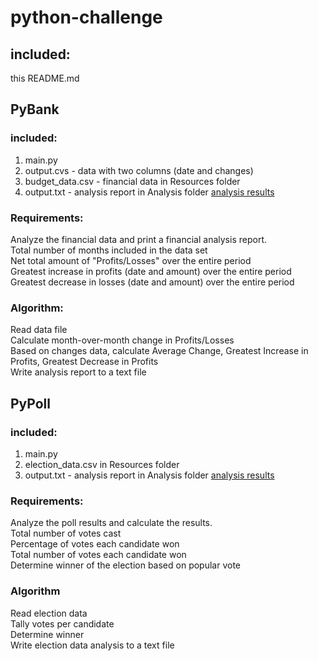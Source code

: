# python-challenge
 
## included:
this README.md

## PyBank
### included:
1. main.py
2. output.cvs - data with two columns (date and changes)
3. budget_data.csv - financial data in Resources folder
4. output.txt - analysis report in Analysis folder
[analysis results](https://github.com/tratnikc/python-challenge/blob/main/PyBank/Analysis/output.txt)

### Requirements:
Analyze the financial data and print a financial analysis report.  
Total number of months included in the data set  
Net total amount of "Profits/Losses" over the entire period  
Greatest increase in profits (date and amount) over the entire period  
Greatest decrease in losses (date and amount) over the entire period  

### Algorithm:
Read data file  
Calculate month-over-month change in Profits/Losses  
Based on changes data, calculate Average Change, Greatest Increase in Profits, Greatest Decrease in Profits  
Write analysis report to a text file  


## PyPoll
### included:
1. main.py
2. election_data.csv in Resources folder
3. output.txt - analysis report in Analysis folder 
[analysis results](https://github.com/tratnikc/python-challenge/blob/main/PyPoll/Analysis/output.txt)


### Requirements:
Analyze the poll results and calculate the results.  
Total number of votes cast  
Percentage of votes each candidate won  
Total number of votes each candidate won  
Determine winner of the election based on popular vote  


### Algorithm
Read election data  
Tally votes per candidate  
Determine winner  
Write election data analysis to a text file  
